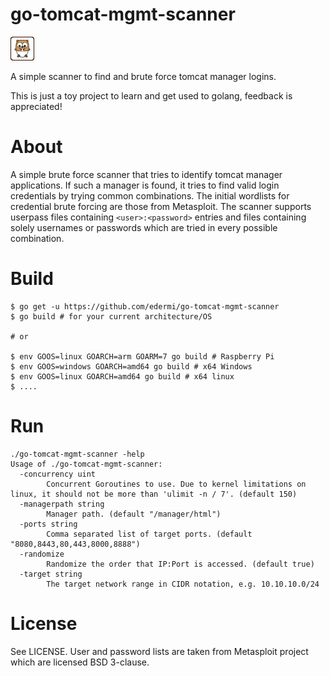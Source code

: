 # go-tomcat-mgmt-scanner

[![baby-gopher](https://raw.githubusercontent.com/drnic/babygopher-site/gh-pages/images/babygopher-logo-small.png)](http://www.babygopher.org)

A simple scanner to find and brute force tomcat manager logins.

This is just a toy project to learn and get used to golang, feedback is appreciated!

# About

A simple brute force scanner that tries to identify tomcat manager applications. If such a manager is found, it tries to find valid login credentials by trying common combinations.
The initial wordlists for credential brute forcing are those from Metasploit. The scanner supports userpass files containing `<user>:<password>` entries and files containing solely usernames or passwords which are tried in every possible combination.

# Build

```
$ go get -u https://github.com/edermi/go-tomcat-mgmt-scanner
$ go build # for your current architecture/OS

# or

$ env GOOS=linux GOARCH=arm GOARM=7 go build # Raspberry Pi
$ env GOOS=windows GOARCH=amd64 go build # x64 Windows
$ env GOOS=linux GOARCH=amd64 go build # x64 linux
$ ....
```

# Run

```
./go-tomcat-mgmt-scanner -help
Usage of ./go-tomcat-mgmt-scanner:
  -concurrency uint
    	Concurrent Goroutines to use. Due to kernel limitations on linux, it should not be more than 'ulimit -n / 7'. (default 150)
  -managerpath string
    	Manager path. (default "/manager/html")
  -ports string
    	Comma separated list of target ports. (default "8080,8443,80,443,8000,8888")
  -randomize
    	Randomize the order that IP:Port is accessed. (default true)
  -target string
    	The target network range in CIDR notation, e.g. 10.10.10.0/24
```

# License

See LICENSE. User and password lists are taken from Metasploit project which are licensed BSD 3-clause.